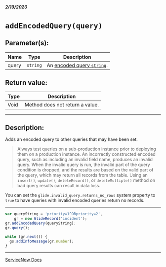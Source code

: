 ##### 2/19/2020
# `addEncodedQuery(query)`
## Parameter(s):
| Name | Type | Description |
|---|---|---|
| query | `string` | An [encoded query `string`](https://docs.servicenow.com/bundle/newyork-platform-user-interface/page/use/using-lists/concept/c_EncodedQueryStrings.html?_ga=2.41299360.302675784.1581961744-1125510295.1570109335). |

## Return value:
| Type | Description |
|---|---|
| Void | Method does not return a value. |

---

## Description:
Adds an encoded query to other queries that may have been set.

  > Always test queries on a sub-production instance prior to deploying them on a production instance.  An incorrectly constructed encoded query, such as including an invalid field name, produces an invalid query.  When the invalid query is run, the invalid part of the query condition is dropped, and the results are based on the valid part of the query, which may return all records from the table.  Using an `insert()`, `update()`, `deleteRecord()`, or `deleteMultiple()` method on bad query results can result in data loss.

  You can set the `glide.invalid_query.returns_no_rows` system property to `true` to have queries with invalid encoded queries return no records.

---

```js
var queryString = 'priority=1^ORpriority=2',
    gr = new GlideRecord('incident');
gr.addEncodedQuery(queryString);
gr.query();

while (gr.next()) {
  gs.addInfoMessage(gr.number);
}
```

---

[ServiceNow Docs](https://developer.servicenow.com/app.do#!/api_doc?v=newyork&id=r_ScopedGlideRecordAddEncodedQuery_String)